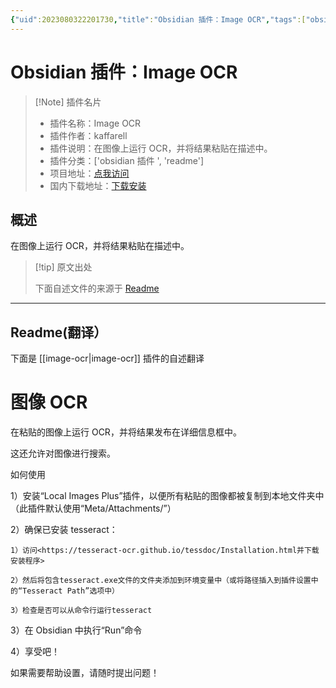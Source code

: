 ```yaml
---
{"uid":2023080322201730,"title":"Obsidian 插件：Image OCR","tags":["obsidian插件","readme"],"description":"在图像上运行OCR，并将结果粘贴在描述中。","author":"AI","type":"readme","draft":false,"editable":false,"modified":20230101000000,"dg-publish":true,"permalink":"/lake-of-knowledge/10-obsidian/obsidian/readme/image-ocr-readme/","dgPassFrontmatter":true}
---
```



# Obsidian 插件：Image OCR

> [!Note] 插件名片
> - 插件名称：Image OCR
> - 插件作者：kaffarell
> - 插件说明：在图像上运行 OCR，并将结果粘贴在描述中。
> - 插件分类：['obsidian 插件 ', 'readme']
> - 项目地址：[点我访问](https://github.com/kaffarell/obsidian-tesseract-ocr)
> - 国内下载地址：[下载安装](https://pkmer.cn/products/plugin/pluginMarket/?image-ocr)

## 概述

在图像上运行 OCR，并将结果粘贴在描述中。

> [!tip] 原文出处
>
>下面自述文件的来源于 [Readme](https://ghproxy.net/https://raw.githubusercontent.com/kaffarell/obsidian-tesseract-ocr/main/README.md)
>

---

## Readme(翻译）

下面是 [[image-ocr\|image-ocr]] 插件的自述翻译

# 图像 OCR

在粘贴的图像上运行 OCR，并将结果发布在详细信息框中。

这还允许对图像进行搜索。

如何使用

1）安装“Local Images Plus”插件，以便所有粘贴的图像都被复制到本地文件夹中（此插件默认使用“Meta/Attachments/”）

2）确保已安装 tesseract：

    1）访问<https://tesseract-ocr.github.io/tessdoc/Installation.html并下载安装程序>

    2）然后将包含tesseract.exe文件的文件夹添加到环境变量中（或将路径插入到插件设置中的“Tesseract Path”选项中）

    3）检查是否可以从命令行运行tesseract

3）在 Obsidian 中执行“Run”命令

4）享受吧！

如果需要帮助设置，请随时提出问题！
